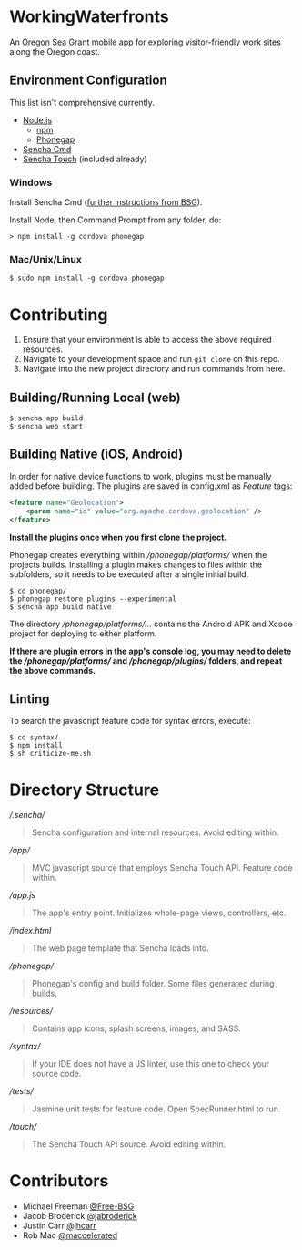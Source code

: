# WorkingWaterfronts

An [Oregon Sea Grant](http://seagrant.oregonstate.edu/) mobile app for exploring visitor-friendly work sites along the Oregon coast.

## Environment Configuration

This list isn't comprehensive currently.

- [Node.js](http://nodejs.org/)
	- [npm](https://www.npmjs.com/)
	- [Phonegap](http://phonegap.com/)
- [Sencha Cmd](http://www.sencha.com/products/sencha-cmd/)
- [Sencha Touch](http://www.sencha.com/products/touch) (included already)

### Windows

Install Sencha Cmd ([further instructions from BSG](https://gist.github.com/jhcarr/c0276b2978b8603c74e3)).

Install Node, then Command Prompt from any folder, do:

    > npm install -g cordova phonegap

### Mac/Unix/Linux

	$ sudo npm install -g cordova phonegap

# Contributing

1. Ensure that your environment is able to access the above required resources.
2. Navigate to your development space and run `git clone` on this repo.
3. Navigate into the new project directory and run commands from here.

## Building/Running Local (web)

	$ sencha app build
    $ sencha web start

## Building Native (iOS, Android)

In order for native device functions to work, plugins must be manually added before building. The plugins are saved in config.xml as *Feature* tags:

```xml
<feature name="Geolocation">
	<param name="id" value="org.apache.cordova.geolocation" />
</feature>
```

**Install the plugins once when you first clone the project.**

Phonegap creates everything within */phonegap/platforms/* when the projects builds. Installing a plugin makes changes to files within the subfolders, so it needs to be executed after a single initial build.

	$ cd phonegap/
    $ phonegap restore plugins --experimental
	$ sencha app build native

The directory */phonegap/platforms/...* contains the Android APK and Xcode project for deploying to either platform.

**If there are plugin errors in the app's console log, you may need to delete the */phonegap/platforms/* and */phonegap/plugins/* folders, and repeat the above commands.**

## Linting

To search the javascript feature code for syntax errors, execute:

	$ cd syntax/
    $ npm install
    $ sh criticize-me.sh

# Directory Structure

*/.sencha/*
> Sencha configuration and internal resources. Avoid editing within.

*/app/*
> MVC javascript source that employs Sencha Touch API. Feature code within.

*/app.js*
> The app's entry point. Initializes whole-page views, controllers, etc.

*/index.html*
> The web page template that Sencha loads into.

*/phonegap/*
> Phonegap's config and build folder. Some files generated during builds.

*/resources/*
> Contains app icons, splash screens, images, and SASS.

*/syntax/*
> If your IDE does not have a JS linter, use this one to check your source code.

*/tests/*
> Jasmine unit tests for feature code. Open SpecRunner.html to run.

*/touch/*
> The Sencha Touch API source. Avoid editing within.

# Contributors

- Michael Freeman [@Free-BSG](https://github.com/free-bsg)
- Jacob Broderick [@jabroderick](https://github.com/jabroderick)
- Justin Carr [@jhcarr](https://github.com/jhcarr)
- Rob Mac [@maccelerated](https://github.com/maccelerated)
